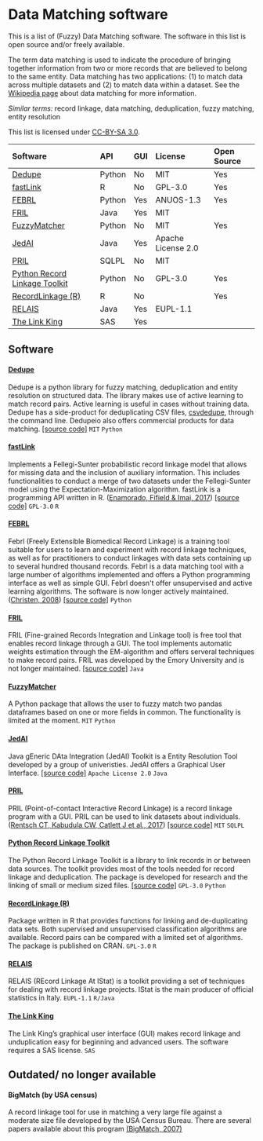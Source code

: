 # Data Matching software

This is a list of (Fuzzy) Data Matching software. The software in this list is open source and/or freely available.

The term data matching is used to indicate the procedure of bringing together information from two or more records that are believed to belong to the same entity. Data matching has two applications: (1) to match data across multiple datasets and (2) to match data within a dataset. See the [Wikipedia page](https://en.wikipedia.org/wiki/Record_linkage) about data matching for more information. 

*Similar terms:* record linkage, data matching, deduplication, fuzzy matching, entity resolution

This list is licensed under [CC-BY-SA 3.0](http://creativecommons.org/licenses/by-sa/3.0/).

| Software                                                        | API    | GUI | License            | Open Source |
|:----------------------------------------------------------------|:-------|:----|:-------------------|:------------|
| [Dedupe](#dedupe)                                               | Python | No  | MIT                | Yes         |
| [fastLink](#fastlink)                                           | R      | No  | GPL-3.0            | Yes         |
| [FEBRL](#febrl)                                                 | Python | Yes | ANUOS-1.3          | Yes         |
| [FRIL](#fril)                                                   | Java   | Yes | MIT                |             |
| [FuzzyMatcher](#fuzzymatcher)                                   | Python | No  | MIT                | Yes         |
| [JedAI](#jedai)                                                 | Java   | Yes | Apache License 2.0 |             |
| [PRIL](#pril)                                                   | SQLPL  | No  | MIT                |             |
| [Python Record Linkage Toolkit](#python-record-linkage-toolkit) | Python | No  | GPL-3.0            | Yes         |
| [RecordLinkage (R)](#recordlinkage-r)                           | R      | No  |                    | Yes         |
| [RELAIS](#relais)                                               | Java   | Yes | EUPL-1.1           |             |
| [The Link King](#the-link-king)                                 | SAS    | Yes |                    |             |


## Software

#### [Dedupe](https://github.com/dedupeio/dedupe)
Dedupe is a python library for fuzzy matching, deduplication and entity resolution on structured data. The library makes use of active learning to match record pairs. Active learning is useful in cases without training data. Dedupe has a side-product for deduplicating CSV files, [csvdedupe](https://github.com/dedupeio/csvdedupe), through the command line. Dedupeio also offers commercial products for data matching.  [[source code]](https://github.com/dedupeio/dedupe) `MIT` `Python`

#### [fastLink](https://cran.r-project.org/web/packages/fastLink/index.html)
Implements a Fellegi-Sunter probabilistic record linkage model that allows for missing data and the inclusion of auxiliary information. This includes functionalities to conduct a merge of two datasets under the Fellegi-Sunter model using the Expectation-Maximization algorithm. fastLink is a programming API written in R. ([Enamorado, Fifield & Imai, 2017](http://imai.princeton.edu/research/files/linkage.pdf))  [[source code]](https://github.com/kosukeimai/fastLink) `GPL-3.0` `R`

#### [FEBRL](https://sourceforge.net/projects/febrl/)
Febrl (Freely Extensible Biomedical Record Linkage) is a training tool suitable for users to learn and experiment with record linkage techniques, as well as for practitioners to conduct linkages with data sets containing up to several hundred thousand records. Febrl is a data matching tool with a large number of algorithms implemented and offers a Python programming interface as well as simple GUI. Febrl doesn't offer unsupervised and active learning algorithms. The software is now longer actively maintained. ([Christen, 2008](http://crpit.com/confpapers/CRPITV80Christen.pdf)) [[source code]](https://sourceforge.net/projects/febrl/) `Python`

#### [FRIL](http://fril.sourceforge.net/)
FRIL (Fine-grained Records Integration and Linkage tool) is free tool that enables record linkage through a GUI. The tool implements automatic weights estimation through the EM-algorithm and offers serveral techniques to make record pairs. FRIL was developed by the Emory University and is not longer maintained. [[source code]](http://fril.sourceforge.net/download.html) `Java`

#### [FuzzyMatcher](https://pypi.python.org/pypi/fuzzymatcher) 
A Python package that allows the user to fuzzy match two pandas dataframes based on one or more fields in common. The functionality is limited at the moment. `MIT` `Python`

#### [JedAI](http://jedai.scify.org/) 
Java gEneric DAta Integration (JedAI) Toolkit is a Entity Resolution Tool developed by a group of univeristies. JedAI offers a Graphical User Interface. [[source code]](https://github.com/scify/JedAIToolkit) `Apache License 2.0` `Java` 

#### [PRIL](https://github.com/LSHTM-ALPHAnetwork/PIRL_RecordLinkageSoftware) 
PRIL (Point-of-contact Interactive Record Linkage) is a record linkage program with a GUI. PRIL can be used to link datasets about individuals. ([Rentsch CT, Kabudula CW, Catlett J et al., 2017](https://gatesopenresearch.org/articles/1-8/v1)) [[source code]](https://github.com/LSHTM-ALPHAnetwork/PIRL_RecordLinkageSoftware) `MIT` `SQLPL`

#### [Python Record Linkage Toolkit](https://github.com/J535D165/recordlinkage) 
The Python Record Linkage Toolkit is a library to link records in or between data sources. The toolkit provides most of the tools needed for record linkage and deduplication. The package is developed for research and the linking of small or medium sized files. [[source code]](https://github.com/J535D165/recordlinkage) `GPL-3.0` `Python`

#### [RecordLinkage (R)](https://cran.r-project.org/web/packages/RecordLinkage/index.html) 
Package written in R that provides functions for linking and de-duplicating data sets. Both supervised and unsupervised classification algorithms are available. Record pairs can be compared with a limited set of algorithms. The package is published on CRAN. `GPL-3.0` `R`

#### [RELAIS](http://www.istat.it/en/tools/methods-and-it-tools/processing-tools/relais) 
RELAIS (REcord Linkage At IStat) is a toolkit providing a set of techniques for dealing with record linkage projects. IStat is the main producer of official statistics in Italy. `EUPL-1.1` `R/Java`

#### [The Link King](http://www.the-link-king.com/) 
The Link King’s graphical user interface (GUI) makes record linkage and unduplication easy for beginning and advanced users. The software requires a SAS license. `SAS`

## Outdated/ no longer available

#### BigMatch (by USA census)
A record linkage tool for use in matching a very large file against a moderate size file developed by the USA Census Bureau. There are several papers available about this program [(BigMatch, 2007)](https://www.census.gov/srd/papers/pdf/rrc2007-01.pdf) 

